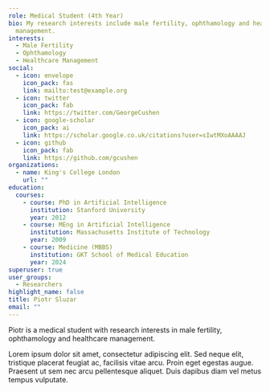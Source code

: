 ```yaml
---
role: Medical Student (4th Year)
bio: My research interests include male fertility, ophthamology and healthcare
  management.
interests:
  - Male Fertility
  - Ophthamology
  - Healthcare Management
social:
  - icon: envelope
    icon_pack: fas
    link: mailto:test@example.org
  - icon: twitter
    icon_pack: fab
    link: https://twitter.com/GeorgeCushen
  - icon: google-scholar
    icon_pack: ai
    link: https://scholar.google.co.uk/citations?user=sIwtMXoAAAAJ
  - icon: github
    icon_pack: fab
    link: https://github.com/gcushen
organizations:
  - name: King's College London
    url: ""
education:
  courses:
    - course: PhD in Artificial Intelligence
      institution: Stanford University
      year: 2012
    - course: MEng in Artificial Intelligence
      institution: Massachusetts Institute of Technology
      year: 2009
    - course: Medicine (MBBS)
      institution: GKT School of Medical Education
      year: 2024
superuser: true
user_groups:
  - Researchers
highlight_name: false
title: Piotr Sluzar
email: ""
---
```

Piotr is a medical student with research interests in male fertility, ophthamology and healthcare management.

Lorem ipsum dolor sit amet, consectetur adipiscing elit. Sed neque elit, tristique placerat feugiat ac, facilisis vitae arcu. Proin eget egestas augue. Praesent ut sem nec arcu pellentesque aliquet. Duis dapibus diam vel metus tempus vulputate.
